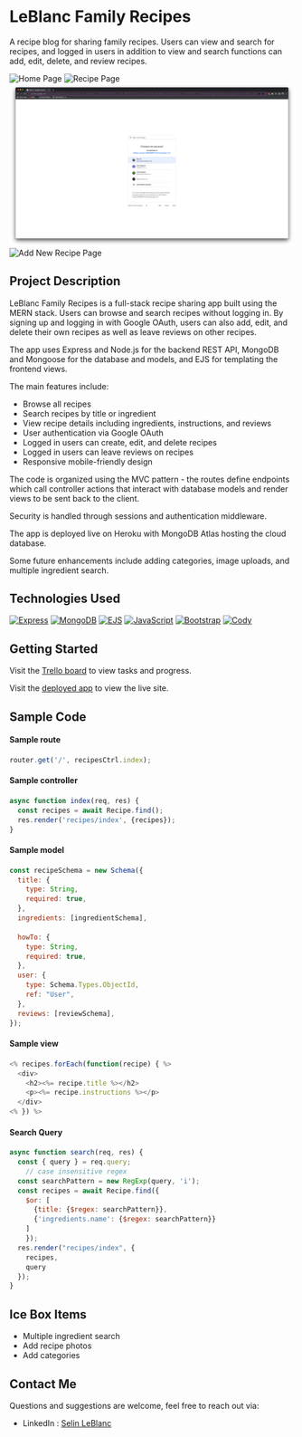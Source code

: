 # LeBlanc Family Recipes

A recipe blog for sharing family recipes. Users can view and search for recipes, and logged in users in addition to view and search functions can add, edit, delete, and review recipes.

![Home Page](/public/images/LandingPage.png)
![Recipe Page](/public/images/RecipeDetails.png)
![Login Page](/public/images/OAuthLogin.png)
![Add New Recipe Page](/public/images/AddNewRecipe.png)


## Project Description

LeBlanc Family Recipes is a full-stack recipe sharing app built using the MERN stack. Users can browse and search recipes without logging in. By signing up and logging in with Google OAuth, users can also add, edit, and delete their own recipes as well as leave reviews on other recipes.

The app uses Express and Node.js for the backend REST API, MongoDB and Mongoose for the database and models, and EJS for templating the frontend views.

The main features include:

- Browse all recipes
- Search recipes by title or ingredient
- View recipe details including ingredients, instructions, and reviews
- User authentication via Google OAuth
- Logged in users can create, edit, and delete recipes
- Logged in users can leave reviews on recipes
- Responsive mobile-friendly design

The code is organized using the MVC pattern - the routes define endpoints which call controller actions that interact with database models and render views to be sent back to the client.

Security is handled through sessions and authentication middleware.

The app is deployed live on Heroku with MongoDB Atlas hosting the cloud database.

Some future enhancements include adding categories, image uploads, and multiple ingredient search.
## Technologies Used

[![Express](https://img.shields.io/badge/Express-000000?style=for-the-badge&logo=express&logoColor=white)](https://expressjs.com/)
[![MongoDB](https://img.shields.io/badge/MongoDB-47A248?style=for-the-badge&logo=mongodb&logoColor=white)](https://www.mongodb.com/) 
[![EJS](https://img.shields.io/badge/EJS-8B0000?style=for-the-badge&logo=EJS&logoColor=white)](https://ejs.co/)
[![JavaScript](https://img.shields.io/badge/JavaScript-F7DF1E?style=for-the-badge&logo=javascript&logoColor=black)](https://developer.mozilla.org/en-US/docs/Web/JavaScript)
[![Bootstrap](https://img.shields.io/badge/Bootstrap-563D7C?style=for-the-badge&logo=bootstrap&logoColor=white)](https://getbootstrap.com/)
[![Cody](https://img.shields.io/badge/Cody-000000?style=for-the-badge)](https://www.sourcegraph.com)

## Getting Started

Visit the [Trello board](https://trello.com/b/8TjLXywF/food-blog) to view tasks and progress.

Visit the [deployed app](https://leblanc-recipes-d950544771a6.herokuapp.com/) to view the live site.

## Sample Code

#### Sample route
```js
router.get('/', recipesCtrl.index); 
```


#### Sample controller
```js
async function index(req, res) {
  const recipes = await Recipe.find();
  res.render('recipes/index', {recipes});
}
```

#### Sample model
```js
const recipeSchema = new Schema({
  title: {
    type: String,
    required: true,
  },
  ingredients: [ingredientSchema],

  howTo: {
    type: String,
    required: true,
  },
  user: {
    type: Schema.Types.ObjectId,
    ref: "User",
  },
  reviews: [reviewSchema],
});
```

#### Sample view
```js
<% recipes.forEach(function(recipe) { %>
  <div>
    <h2><%= recipe.title %></h2>
    <p><%= recipe.instructions %></p>
  </div>
<% }) %>
```

#### Search Query
```js
async function search(req, res) {
  const { query } = req.query;
    // case insensitive regex
  const searchPattern = new RegExp(query, 'i');
  const recipes = await Recipe.find({
    $or: [
      {title: {$regex: searchPattern}},
      {'ingredients.name': {$regex: searchPattern}}
    ]
    });
  res.render("recipes/index", {
    recipes,
    query
  });
}
```




## Ice Box Items

- Multiple ingredient search
- Add recipe photos
- Add categories


## Contact Me
Questions and suggestions are welcome, feel free to reach out via:
- LinkedIn : [Selin LeBlanc](https://www.linkedin.com/in/selin-leblanc/)
